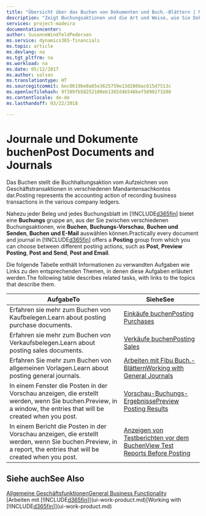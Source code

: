 ```yaml
---
title: "Übersicht über das Buchen von Dokumenten und Buch.-Blättern | Microsoft Docs"
description: "Zeigt Buchungsaktionen und die Art und Weise, wie Sie Dokumente und Buch.-Blätter buchen können."
services: project-madeira
documentationcenter: 
author: SusanneWindfeldPedersen
ms.service: dynamics365-financials
ms.topic: article
ms.devlang: na
ms.tgt_pltfrm: na
ms.workload: na
ms.date: 05/12/2017
ms.author: solsen
ms.translationtype: HT
ms.sourcegitcommit: bec0619be0a65e3625759e13d2866ac615d7513c
ms.openlocfilehash: 9f389fb58252100eb1302d4b546bef58902f3208
ms.contentlocale: de-de
ms.lasthandoff: 03/22/2018

---
```

# <a name="post-documents-and-journals"></a><span data-ttu-id="294fb-103">Journale und Dokumente buchen</span><span class="sxs-lookup"><span data-stu-id="294fb-103">Post Documents and Journals</span></span>
<span data-ttu-id="294fb-104">Das Buchen stellt die Buchhaltungsaktion vom Aufzeichnen von Geschäftstransaktionen in verschiedenen Mandantensachkontos dar.</span><span class="sxs-lookup"><span data-stu-id="294fb-104">Posting represents the accounting action of recording business transactions in the various company ledgers.</span></span>

<span data-ttu-id="294fb-105">Nahezu jeder Beleg und jedes Buchungsblatt im [!INCLUDE[d365fin](includes/d365fin_md.md)] bietet eine **Buchungs** gruppe an, aus der Sie zwischen verschiedenen Buchungsaktionen, wie **Buchen**, **Buchungs-Vorschau**, **Buchen und Senden**, **Buchen und E-Mail** auswählen können.</span><span class="sxs-lookup"><span data-stu-id="294fb-105">Practically every document and journal in [!INCLUDE[d365fin](includes/d365fin_md.md)] offers a **Posting** group from which you can choose between different posting actions, such as **Post**, **Preview Posting**, **Post and Send**, **Post and Email**.</span></span>

<span data-ttu-id="294fb-106">Die folgende Tabelle enthält Informationen zu verwandten Aufgaben wie Links zu den entsprechenden Themen, in denen diese Aufgaben erläutert werden.</span><span class="sxs-lookup"><span data-stu-id="294fb-106">The following table describes related tasks, with links to the topics that describe them.</span></span>

| <span data-ttu-id="294fb-107">Aufgabe</span><span class="sxs-lookup"><span data-stu-id="294fb-107">To</span></span> | <span data-ttu-id="294fb-108">Siehe</span><span class="sxs-lookup"><span data-stu-id="294fb-108">See</span></span> |
| --- | --- |
| <span data-ttu-id="294fb-109">Erfahren sie mehr zum Buchen von Kaufbelegen.</span><span class="sxs-lookup"><span data-stu-id="294fb-109">Learn about posting purchase documents.</span></span> |[<span data-ttu-id="294fb-110">Einkäufe buchen</span><span class="sxs-lookup"><span data-stu-id="294fb-110">Posting Purchases</span></span>](ui-post-purchases.md) |
| <span data-ttu-id="294fb-111">Erfahren sie mehr zum Buchen von Verkaufsbelegen.</span><span class="sxs-lookup"><span data-stu-id="294fb-111">Learn about posting sales documents.</span></span> |[<span data-ttu-id="294fb-112">Verkäufe buchen</span><span class="sxs-lookup"><span data-stu-id="294fb-112">Posting Sales</span></span>](ui-post-sales.md) |
| <span data-ttu-id="294fb-113">Erfahren Sie mehr zum Buchen von allgemeinen Vorlagen.</span><span class="sxs-lookup"><span data-stu-id="294fb-113">Learn about posting general journals.</span></span> |[<span data-ttu-id="294fb-114">Arbeiten mit Fibu Buch.-Blättern</span><span class="sxs-lookup"><span data-stu-id="294fb-114">Working with General Journals</span></span>](ui-work-general-journals.md) |
| <span data-ttu-id="294fb-115">In einem Fenster die Posten in der Vorschau anzeigen, die erstellt werden, wenn Sie buchen.</span><span class="sxs-lookup"><span data-stu-id="294fb-115">Preview, in a window, the entries that will be created when you post.</span></span> |[<span data-ttu-id="294fb-116">Vorschau-Buchungs-Ergebnisse</span><span class="sxs-lookup"><span data-stu-id="294fb-116">Preview Posting Results</span></span>](ui-how-preview-post-results.md) |
| <span data-ttu-id="294fb-117">In einem Bericht die Posten in der Vorschau anzeigen, die erstellt werden, wenn Sie buchen.</span><span class="sxs-lookup"><span data-stu-id="294fb-117">Preview, in a report, the entries that will be created when you post.</span></span> |[<span data-ttu-id="294fb-118">Anzeigen von Testberichten vor dem Buchen</span><span class="sxs-lookup"><span data-stu-id="294fb-118">View Test Reports Before Posting</span></span>](ui-how-view-test-reports-posting.md) |

## <a name="see-also"></a><span data-ttu-id="294fb-119">Siehe auch</span><span class="sxs-lookup"><span data-stu-id="294fb-119">See Also</span></span>
[<span data-ttu-id="294fb-120">Allgemeine Geschäftsfunktionen</span><span class="sxs-lookup"><span data-stu-id="294fb-120">General Business Functionality</span></span>](ui-across-business-areas.md)  
<span data-ttu-id="294fb-121">[Arbeiten mit [!INCLUDE[d365fin](includes/d365fin_md.md)]](ui-work-product.md)</span><span class="sxs-lookup"><span data-stu-id="294fb-121">[Working with [!INCLUDE[d365fin](includes/d365fin_md.md)]](ui-work-product.md)</span></span>


